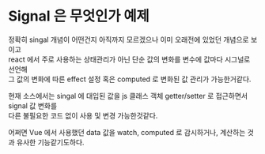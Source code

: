 # Signal 은 무엇인가 예제

정확히 singal 개념이 어떤건지 아직까지 모르겠으나 이미 오래전에 있었던 개념으로 보이고  
react 에서 주로 사용하는 상태관리가 아닌 단순 값의 변화를 변수에 값마다 시그널로 선언해  
그 값의 변화에 따른 effect 설정 혹은 computed 로 변화된 값 관리가 가능한거같다.  

현재 소스에서는 singal 에 대입된 값을 js 클래스 객체 getter/setter 로 접근하면서 signal 값 변화를  
다른 불필요한 코드 없이 사용 및 변경 가능한것같다.  

어쩌면 Vue 에서 사용했던 data 값을 watch, computed 로 감시하거나, 계산하는 것과 유사한 기능같기도하다.